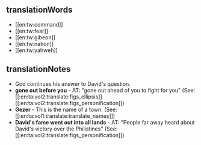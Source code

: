 ## translationWords

* [[en:tw:command]]
* [[en:tw:fear]]
* [[en:tw:gibeon]]
* [[en:tw:nation]]
* [[en:tw:yahweh]]

## translationNotes

* God continues his answer to David's question.
* **gone out before you** - AT: "gone out ahead of you to fight for you" (See: [[:en:ta:vol2:translate:figs_ellipsis]] [[:en:ta:vol2:translate:figs_personification]])
* **Gezer** - This is the name of a town. (See: [[:en:ta:vol1:translate:translate_names]])
* **David's fame went out into all lands** - AT: "People far away heard about David's victory over the Philistines" (See: [[:en:ta:vol2:translate:figs_personification]])
